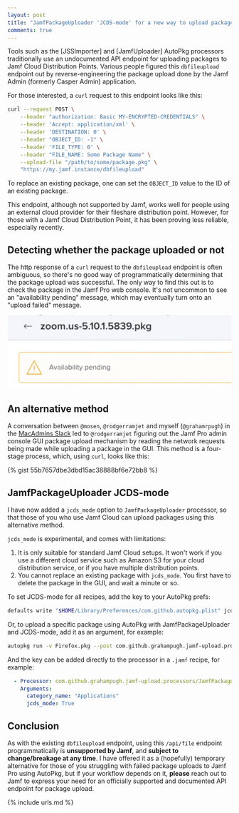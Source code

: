 ```yaml
---
layout: post
title: "JamfPackageUploader 'JCDS-mode' for a new way to upload packages to Jamf Cloud"
comments: true
---
```


Tools such as the [JSSImporter] and [JamfUploader] AutoPkg processors traditionally use an undocumented API endpoint for uploading packages to Jamf Cloud Distribution Points. Various people figured this `dbfileupload` endpoint out by reverse-engineering the package upload done by the Jamf Admin (formerly Casper Admin) application. 

For those interested, a `curl` request to this endpoint looks like this:

```bash
curl --request POST \
    --header "authorization: Basic MY-ENCRYPTED-CREDENTIALS" \
    --header 'Accept: application/xml' \
    --header 'DESTINATION: 0' \
    --header "OBJECT_ID: -1" \
    --header 'FILE_TYPE: 0' \
    --header "FILE_NAME: Some Package Name" \
    --upload-file "/path/to/some/package.pkg" \
    "https://my.jamf.instance/dbfileupload"
```

To replace an existing package, one can set the `OBJECT_ID` value to the ID of an existing package.

This endpoint, although not supported by Jamf, works well for people using an external cloud provider for their fileshare distribution point. However, for those with a Jamf Cloud Distribution Point, it has been proving less reliable, especially recently.

## Detecting whether the package uploaded or not

The http response of a `curl` request to the `dbfileupload` endpoint is often ambiguous, so there's no good way of programmatically determining that the package upload was successful. The only way to find this out is to check the package in the Jamf Pro web console. It's not uncommon to see an "availability pending" message, which may eventually turn onto an "upload failed" message.

![availability-pending](/assets/images/jamf-pkg-availability-pending.png)

## An alternative method

A conversation between `@mosen`, `@rodgerramjet` and myself (`@grahamrpugh`) in the [MacAdmins Slack][1] led to `@rodgerramjet` figuring out the Jamf Pro admin console GUI package upload mechanism by reading the network requests being made while uploading a package in the GUI. This method is a four-stage process, which, using `curl`, looks like this:

{% gist 55b7657dbe3dbd15ac38888bf6e72bb8 %} 

## JamfPackageUploader JCDS-mode

I have now added a `jcds_mode` option to `JamfPackageUploader` processor, so that those of you who use Jamf Cloud can upload packages using this alternative method. 

`jcds_mode` is experimental, and comes with limitations:

1. It is only suitable for standard Jamf Cloud setups. It won't work if you use a different cloud service such as Amazon S3 for your cloud distribution service, or if you have multiple distribution points.
2. You cannot replace an existing package with `jcds_mode`. You first have to delete the package in the GUI, and wait a minute or so.

To set JCDS-mode for all recipes, add the key to your AutoPkg prefs:

```sh
defaults write "$HOME/Library/Preferences/com.github.autopkg.plist" jcds_mode -bool True
```

Or, to upload a specific package using AutoPkg with JamfPackageUploader and JCDS-mode, add it as an argument, for example:

```sh
autopkg run -v Firefox.pkg --post com.github.grahampugh.jamf-upload.processors/JamfPackageUploader --key jcds_mode=True
```

And the key can be added directly to the processor in a `.jamf` recipe, for example:

```yaml
  - Processor: com.github.grahampugh.jamf-upload.processors/JamfPackageUploader
    Arguments:
      category_name: "Applications"
      jcds_mode: True
```

## Conclusion

As with the existing `dbfileupload` endpoint, using this `/api/file` endpoint programmatically is **unsupported by Jamf**, and **subject to change/breakage at any time**. I have offered it as a (hopefully) temporary alternative for those of you struggling with failed package uploads to Jamf Pro using AutoPkg, but if your workflow depends on it, **please** reach out to Jamf to express your need for an officially supported and documented API endpoint for package upload.

[1]: https://macadmins.slack.com/archives/C01AVR04ES1/p1645137480263299

{% include urls.md %}

